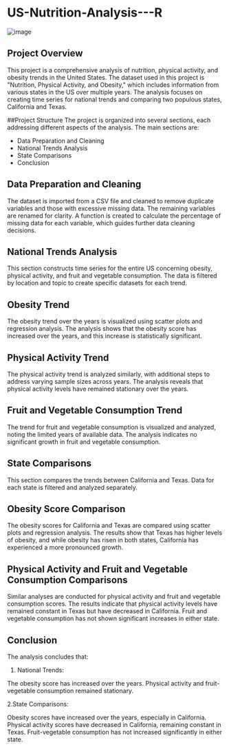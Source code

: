 # US-Nutrition-Analysis---R

![image](https://github.com/user-attachments/assets/47a5f4fd-8b7a-439b-81b3-c8cac510d7e8)

## Project Overview


This project is a comprehensive analysis of nutrition, physical activity, and obesity trends in the United States. The dataset used in this project is "Nutrition, Physical Activity, and Obesity," which includes information from various states in the US over multiple years. The analysis focuses on creating time series for national trends and comparing two populous states, California and Texas.

##Project Structure
The project is organized into several sections, each addressing different aspects of the analysis. The main sections are:

* Data Preparation and Cleaning
* National Trends Analysis 
* State Comparisons
* Conclusion

## Data Preparation and Cleaning
The dataset is imported from a CSV file and cleaned to remove duplicate variables and those with excessive missing data. The remaining variables are renamed for clarity. A function is created to calculate the percentage of missing data for each variable, which guides further data cleaning decisions.

## National Trends Analysis
This section constructs time series for the entire US concerning obesity, physical activity, and fruit and vegetable consumption. The data is filtered by location and topic to create specific datasets for each trend.

## Obesity Trend
The obesity trend over the years is visualized using scatter plots and regression analysis. The analysis shows that the obesity score has increased over the years, and this increase is statistically significant.

## Physical Activity Trend
The physical activity trend is analyzed similarly, with additional steps to address varying sample sizes across years. The analysis reveals that physical activity levels have remained stationary over the years.

## Fruit and Vegetable Consumption Trend
The trend for fruit and vegetable consumption is visualized and analyzed, noting the limited years of available data. The analysis indicates no significant growth in fruit and vegetable consumption.

## State Comparisons
This section compares the trends between California and Texas. Data for each state is filtered and analyzed separately.

## Obesity Score Comparison
The obesity scores for California and Texas are compared using scatter plots and regression analysis. The results show that Texas has higher levels of obesity, and while obesity has risen in both states, California has experienced a more pronounced growth.

## Physical Activity and Fruit and Vegetable Consumption Comparisons
Similar analyses are conducted for physical activity and fruit and vegetable consumption scores. The results indicate that physical activity levels have remained constant in Texas but have decreased in California. Fruit and vegetable consumption has not shown significant increases in either state.

## Conclusion
The analysis concludes that:

1. National Trends:

The obesity score has increased over the years.
Physical activity and fruit-vegetable consumption remained stationary.

2.State Comparisons:

Obesity scores have increased over the years, especially in California.
Physical activity scores have decreased in California, remaining constant in Texas.
Fruit-vegetable consumption has not increased significantly in either state.
